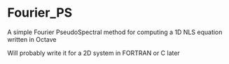 # Fourier_PS
A simple Fourier PseudoSpectral method for computing a 1D NLS equation written in Octave

Will probably write it for a 2D system in FORTRAN or C later
